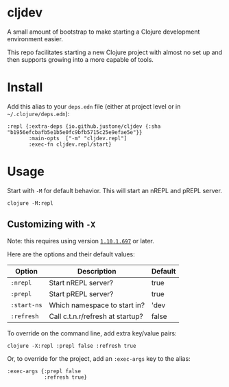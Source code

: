 # cljdev

A small amount of bootstrap to make starting a Clojure development environment
easier.

This repo facilitates starting a new Clojure project with almost no set up and
then supports growing into a more capable of tools.

# Install

Add this alias to your `deps.edn` file (either at project level or in `~/.clojure/deps.edn`):

```
:repl {:extra-deps {io.github.justone/cljdev {:sha "b1956efcbafb5e1b5e0fc9bfb5715c25e9efae5e"}}
       :main-opts  ["-m" "cljdev.repl"]
       :exec-fn cljdev.repl/start}
```

# Usage

Start with `-M` for default behavior. This will start an nREPL and pREPL server.

```
clojure -M:repl
```

## Customizing with `-X`

Note: this requires using version [`1.10.1.697`](https://clojure.org/releases/tools#v1.10.1.697) or later.

Here are the options and their default values:

| Option      | Description                      | Default |
|-------------|----------------------------------|---------|
| `:nrepl`    | Start nREPL server?              | true    |
| `:prepl`    | Start pREPL server?              | true    |
| `:start-ns` | Which namespace to start in?     | 'dev    |
| `:refresh`  | Call c.t.n.r/refresh at startup? | false   |

To override on the command line, add extra key/value pairs:

```
clojure -X:repl :prepl false :refresh true
```

Or, to override for the project, add an `:exec-args` key to the alias:

```
:exec-args {:prepl false
            :refresh true}
```
